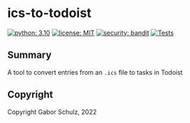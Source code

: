 # ics-to-todoist

[![python: 3.10](https://img.shields.io/badge/python-3.10-brightgreen)](https://python.org)
[![license: MIT](https://img.shields.io/badge/license-MIT-blue)](https://opensource.org/licenses/MIT)
[![security: bandit](https://img.shields.io/badge/security-bandit-yellow.svg)](https://github.com/PyCQA/bandit)
[![Tests](https://github.com/gaborschulz/ics-to-todoist/actions/workflows/pytest.yml/badge.svg)](https://github.com/gaborschulz/ics-to-todoist/actions/workflows/pytest.yml)

## Summary

A tool to convert entries from an `.ics` file to tasks in Todoist

## Copyright

Copyright Gabor Schulz, 2022
